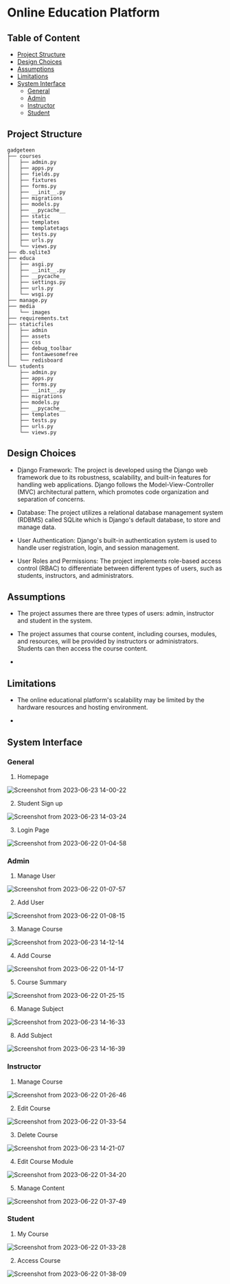 <h1>Online Education Platform</h1>

## Table of Content
- [Project Structure](#project-structure)
- [Design Choices](#design-choices)
- [Assumptions](#assumptions)
- [Limitations](#limitations)
- [System Interface](#system-interface)
    - [General](#general)
    - [Admin](#admin)
    - [Instructor](#instructor)
    - [Student](#student)

<h2>Project Structure</h2>

```
gadgeteen
├── courses
│   ├── admin.py
│   ├── apps.py
│   ├── fields.py
│   ├── fixtures
│   ├── forms.py
│   ├── __init__.py
│   ├── migrations
│   ├── models.py
│   ├── __pycache__
│   ├── static
│   ├── templates
│   ├── templatetags
│   ├── tests.py
│   ├── urls.py
│   └── views.py
├── db.sqlite3
├── educa
│   ├── asgi.py
│   ├── __init__.py
│   ├── __pycache__
│   ├── settings.py
│   ├── urls.py
│   └── wsgi.py
├── manage.py
├── media
│   └── images
├── requirements.txt
├── staticfiles
│   ├── admin
│   ├── assets
│   ├── css
│   ├── debug_toolbar
│   ├── fontawesomefree
│   └── redisboard
└── students
    ├── admin.py
    ├── apps.py
    ├── forms.py
    ├── __init__.py
    ├── migrations
    ├── models.py
    ├── __pycache__
    ├── templates
    ├── tests.py
    ├── urls.py
    └── views.py
```

<h2>Design Choices</h2>

- Django Framework: The project is developed using the Django web framework due to its robustness, scalability, and built-in features for handling web applications. Django follows the Model-View-Controller (MVC) architectural pattern, which promotes code organization and separation of concerns.

- Database: The project utilizes a relational database management system (RDBMS) called SQLite which is Django's default database, to store and manage data.

- User Authentication: Django's built-in authentication system is used to handle user registration, login, and session management.

- User Roles and Permissions: The project implements role-based access control (RBAC) to differentiate between different types of users, such as students, instructors, and administrators.

<h2>Assumptions</h2>

- The project assumes there are three types of users: admin, instructor and student in the system.

- The project assumes that course content, including courses, modules, and resources, will be provided by instructors or administrators. Students can then access the course content.

- 

<h2>Limitations</h2>

- The online educational platform's scalability may be limited by the hardware resources and hosting environment.

- 

<h2>System Interface</h2>

<h3>General</h3>

1. Homepage

![Screenshot from 2023-06-23 14-00-22](https://github.com/drshahizan/learn-django/assets/69034742/db61f8b8-ee65-42bf-9471-e9e0d5464131)

2. Student Sign up

![Screenshot from 2023-06-23 14-03-24](https://github.com/drshahizan/learn-django/assets/69034742/a3584ee9-9ee8-42c9-978c-fc42d755a901)

3. Login Page

![Screenshot from 2023-06-22 01-04-58](https://github.com/drshahizan/learn-django/assets/69034742/84dc0d5e-bd0f-4d71-82b6-dfac9dba53e7)

<h3>Admin</h3>

1. Manage User

![Screenshot from 2023-06-22 01-07-57](https://github.com/drshahizan/learn-django/assets/69034742/3471c696-7596-47aa-9ea4-255c99a55ee9)

2. Add User

![Screenshot from 2023-06-22 01-08-15](https://github.com/drshahizan/learn-django/assets/69034742/1f26597c-e81f-4c51-bf3a-3843293a026f)

3. Manage Course

![Screenshot from 2023-06-23 14-12-14](https://github.com/drshahizan/learn-django/assets/69034742/71f59334-a6c0-4e70-a372-8db46991a77e)

4. Add Course

![Screenshot from 2023-06-22 01-14-17](https://github.com/drshahizan/learn-django/assets/69034742/df038b4d-196a-4c05-82e1-2e0bf2abc2ec)

5. Course Summary

![Screenshot from 2023-06-22 01-25-15](https://github.com/drshahizan/learn-django/assets/69034742/3cf9c239-b5f1-4eb8-b140-9d28a589a945)

6. Manage Subject

![Screenshot from 2023-06-23 14-16-33](https://github.com/drshahizan/learn-django/assets/69034742/0a9b0817-ab89-43b4-94a3-ff218c8e1bf8)

8. Add Subject

![Screenshot from 2023-06-23 14-16-39](https://github.com/drshahizan/learn-django/assets/69034742/c827e68a-288b-4241-937e-44cf137ff4c5)

<h3>Instructor</h3>

1. Manage Course

![Screenshot from 2023-06-22 01-26-46](https://github.com/drshahizan/learn-django/assets/69034742/d7988d9d-d4e4-4395-92b1-e10e8381ffaf)

2. Edit Course

![Screenshot from 2023-06-22 01-33-54](https://github.com/drshahizan/learn-django/assets/69034742/4bd51f1d-5aaa-484f-b739-a63c489a3ec4)

3. Delete Course

![Screenshot from 2023-06-23 14-21-07](https://github.com/drshahizan/learn-django/assets/69034742/c527f38d-4b14-47a9-87a2-c13b36482c95)

4. Edit Course Module

![Screenshot from 2023-06-22 01-34-20](https://github.com/drshahizan/learn-django/assets/69034742/e6fae04b-c01d-4734-973e-e07c0722d7de)

5. Manage Content

![Screenshot from 2023-06-22 01-37-49](https://github.com/drshahizan/learn-django/assets/69034742/26501fdc-6e1b-4236-b6ba-cd9c90c3fd08)


<h3>Student</h3>

1. My Course

![Screenshot from 2023-06-22 01-33-28](https://github.com/drshahizan/learn-django/assets/69034742/da0cc1c9-5cac-470f-98f3-5f63b966eb4c)

2. Access Course

![Screenshot from 2023-06-22 01-38-09](https://github.com/drshahizan/learn-django/assets/69034742/e394aee8-e147-4627-bead-8d38795eb3f4)



